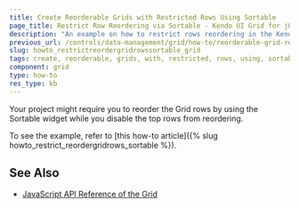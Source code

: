 ```yaml
---
title: Create Reorderable Grids with Restricted Rows Using Sortable
page_title: Restrict Row Reordering via Sortable - Kendo UI Grid for jQuery
description: "An example on how to restrict rows reordering in the Kendo UI Grid for jQuery with the Kendo UI Sortable widget."
previous_url: /controls/data-management/grid/how-to/reorderable-grid-restricted-rows-sortable, /controls/data-management/grid/how-to/integration/reorderable-grid-restricted-rows-sortable
slug: howto_restrictreordergridrowssortable_grid
tags: create, reorderable, grids, with, restricted, rows, using, sortable
component: grid
type: how-to
res_type: kb
---
```


Your project might require you to reorder the Grid rows by using the Sortable widget while you disable the top rows from reordering.

To see the example, refer to [this how-to article]({% slug howto_restrict_reordergridrows_sortable %}).

## See Also

* [JavaScript API Reference of the Grid](/api/javascript/ui/grid)
